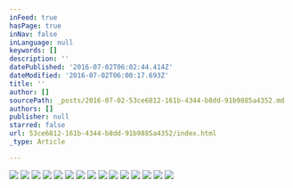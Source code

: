```yaml
---
inFeed: true
hasPage: true
inNav: false
inLanguage: null
keywords: []
description: ''
datePublished: '2016-07-02T06:02:44.414Z'
dateModified: '2016-07-02T06:00:17.693Z'
title: ''
author: []
sourcePath: _posts/2016-07-02-53ce6812-161b-4344-b8dd-91b9885a4352.md
authors: []
publisher: null
starred: false
url: 53ce6812-161b-4344-b8dd-91b9885a4352/index.html
_type: Article

---
```

![](https://the-grid-user-content.s3-us-west-2.amazonaws.com/87a16a99-711d-45f3-bbbb-5d98bf6bd17d.jpg)
![](https://the-grid-user-content.s3-us-west-2.amazonaws.com/84c2bd0a-1dd1-4638-af93-b6eb33c11d36.jpg)
![](https://the-grid-user-content.s3-us-west-2.amazonaws.com/6f195103-6089-44d9-a5e9-17e7e7402772.jpg)
![](https://the-grid-user-content.s3-us-west-2.amazonaws.com/04061b2e-4d74-4d94-851e-9c8eddd0ae0f.jpg)
![](https://the-grid-user-content.s3-us-west-2.amazonaws.com/7cad7e63-0bb2-43d0-a62e-69acacb9dbeb.jpg)
![](https://the-grid-user-content.s3-us-west-2.amazonaws.com/c746b34d-c4b9-4762-85c5-475fff3ebfd4.jpg)
![](https://the-grid-user-content.s3-us-west-2.amazonaws.com/59758f5d-0036-4a67-b327-b157a59c2395.jpg)
![](https://the-grid-user-content.s3-us-west-2.amazonaws.com/93387805-217f-4a2f-85f0-d7afd1e6de27.jpg)
![](https://the-grid-user-content.s3-us-west-2.amazonaws.com/e419367e-ff54-41af-84ce-3a4f571e54c9.jpg)
![](https://the-grid-user-content.s3-us-west-2.amazonaws.com/0f97756b-5111-488b-86c3-44ba92a8970e.jpg)
![](https://the-grid-user-content.s3-us-west-2.amazonaws.com/8fada3ce-aa9b-4403-85f0-f199cde8062d.jpg)
![](https://the-grid-user-content.s3-us-west-2.amazonaws.com/5739adea-15fc-49c1-80c3-53f978ae95eb.jpg)
![](https://the-grid-user-content.s3-us-west-2.amazonaws.com/4266990c-8e2a-4d60-86ef-ec3c794c83eb.jpg)
![](https://the-grid-user-content.s3-us-west-2.amazonaws.com/a4e1e01f-5f4b-424a-bb47-bc4d6509b077.jpg)
![](https://the-grid-user-content.s3-us-west-2.amazonaws.com/11ae2f27-a3bc-4689-8f08-de86d2811137.jpg)